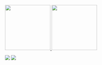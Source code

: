 <!-- ### Olá! 👋 -->

<div>
  <a href="https://github.com/bereuzada">
  <img height="150em" src="https://github-readme-stats.vercel.app/api?username=bereuzada&show_icons=true&theme=dark&include_all_commits=true&count_private=true"/>
  <img height="150em" src="https://github-readme-stats.vercel.app/api/top-langs/?username=bereuzada&layout=compact&langs_count=7&theme=dark"/>
</div>
  
  <div>
 
  <a href="https://discord.gg/G9GPg5SA75" target="_blank"><img src="https://img.shields.io/badge/Discord-7289DA?style=for-the-badge&logo=discord&logoColor=white" target="_blank"></a>
  <a href="https://www.twitch.tv/bereuzada" target="_blank"><img src="https://img.shields.io/badge/Twitch-9146FF?style=for-the-badge&logo=twitch&logoColor=white" target="_blank"></a>
  
  </div>
